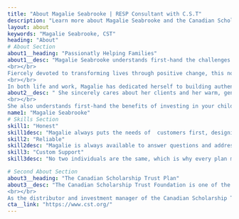 ```yaml
---
title: "About Magalie Seabrooke | RESP Consultant with C.S.T"
description: "Learn more about Magalie Seabrooke and the Canadian Scholarship Trust Plan."
layout: about
keywords: "Magalie Seabrooke, CST"
heading: "About"
# About Section
about1__heading: "Passionatly Helping Families"
about1__desc: "Magalie Seabrooke understands first-hand the challenges and concerns that come with parenting and planning for the future. Recruited by C.S.T. Consultants, Inc. in 2003, when, as a (then) single mom, she opened a C.S.T. RESP for her 4-week-old daughter, Magalie knew she was on the right career path, and forged ahead with a mission to change the world.
<br></br>
Fiercely devoted to transforming lives through positive change, this now veteran C.S.T. scholarship plan representative, devoted wife and mother of three, is passionate in her conviction that every child is entitled to an education, that every child has the right to reach for, and achieve their dreams, and to design a future on their own terms. She believes that the greatest gifts parents can give their children are the resources that will set them on the path to accomplishing their goals, and she is committed to providing them with the best strategies and tools to make that happen.  
<br></br>
In both life and work, Magalie has dedicated herself to building authentic relationships, based on mutual trust, and a genuine interest in learning about the people she meets. Nowhere does this come through more clearly than when she sits down with parents to talk about their kids, and the financial needs related to their education."
about2__desc: " She sincerely cares about her clients and her warm, genuine and compassionate personality immediately puts people at ease. Her in-depth knowledge of the market, the C.S.T. RESP, and her knack for explaining its benefits in a tangible and accessible way, provides clients with the confidence to know they’ve put their trust in the right person. Constantly striving to push her limits, and to giving of herself in all spheres of her life, Magalie believes in working hard to make the world a better place, which she would say has been at the root of her success. In addition to her role as a busy wife, mom of three, and full-time C.S.T. representative, Magalie is committed to her community, running a summer day camp and volunteering as a soccer coach. 
<br></br>
She also understands first-hand the benefits of investing in your children. Magalie’s eldest daughter is now 17, started CEGEP in the fall, with a bright future on the horizon, thanks in part to the investment made by her mother 17 years ago. "
name1: "Magalie Seabrooke" 
# Skills Section
skill1: "Honest"
skill1desc: "Magalie always puts the needs of  customers first, designing action plans adapted for their situations."
skill2: "Reliable"
skill2desc: "Magalie is always available to answer questions and address the concerns of  parents looking to invest in an RESP."
skill3: "Custom Support"
skill3desc: "No two individuals are the same, which is why every plan must be tailored to meet the needs of each family, as well as their unique situation and needs."

# Second About Section
about3__heading: "The Canadian Scholarship Trust Plan"
about3__desc: "The Canadian Scholarship Trust Foundation is one of the largest and longest-standing providers of group registered education savings plans (RESPs) in Canada, offering education savings solutions to families across the country for over 59 years.
<br></br>
As the distributor and investment manager of the Canadian Scholarship Trust Plans, C.S.T. Consultants Inc (CST) is dedicated exclusively to education savings plans—that’s all that matters to us, and it’s our only area of ​​business. Through our advocacy and the distribution of RESPs, we continuously work towards fulfilling our mission: to help all Canadian children have the financial resources to pursue a post-secondary education. The benefits of an RESP—a savings vehicle for your child’s future post-secondary education—are many, and they are significant."
cta__link: "https://www.cst.org/"
---
```


